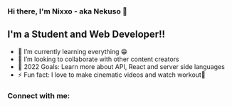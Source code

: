 ### Hi there, I'm Nixxo - aka Nekuso 👋

## I'm a Student and Web Developer!!

- 🌱 I’m currently learning everything 😁
- 👯 I’m looking to collaborate with other content creators
- 🥅 2022 Goals: Learn more about API, React and server side languages
- ⚡ Fun fact: I love to make cinematic videos and watch workout🦾

### Connect with me:

<!--
**Nekuso/Nekuso** is a ✨ _special_ ✨ repository because its `README.md` (this file) appears on your GitHub profile.

Here are some ideas to get you started:

- 🔭 I’m currently working on ...
- 🌱 I’m currently learning ...
- 👯 I’m looking to collaborate on ...
- 🤔 I’m looking for help with ...
- 💬 Ask me about ...
- 📫 How to reach me: ...
- 😄 Pronouns: ...
- ⚡ Fun fact: ...
-->

